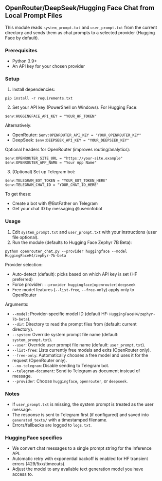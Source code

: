 ## OpenRouter/DeepSeek/Hugging Face Chat from Local Prompt Files

This module reads `system_prompt.txt` and `user_prompt.txt` from the current directory and sends them as chat prompts to a selected provider (Hugging Face by default).

### Prerequisites
- Python 3.9+
- An API key for your chosen provider

### Setup
1. Install dependencies:

```
pip install -r requirements.txt
```

2. Set your API key (PowerShell on Windows). For Hugging Face:
```
$env:HUGGINGFACE_API_KEY = "YOUR_HF_TOKEN"
```
Alternatively:
- OpenRouter: `$env:OPENROUTER_API_KEY = "YOUR_OPENROUTER_KEY"`
- DeepSeek: `$env:DEEPSEEK_API_KEY = "YOUR_DEEPSEEK_KEY"`

Optional headers for OpenRouter (improves routing/analytics):
```
$env:OPENROUTER_SITE_URL = "https://your-site.example"
$env:OPENROUTER_APP_NAME = "Your App Name"
```

3. (Optional) Set up Telegram bot:
```
$env:TELEGRAM_BOT_TOKEN = "YOUR_BOT_TOKEN_HERE"
$env:TELEGRAM_CHAT_ID = "YOUR_CHAT_ID_HERE"
```

To get these:
- Create a bot with @BotFather on Telegram
- Get your chat ID by messaging @userinfobot

### Usage
1. Edit `system_prompt.txt` and `user_prompt.txt` with your instructions (user file optional).
2. Run the module (defaults to Hugging Face Zephyr 7B Beta):
```
python openrouter_chat.py --provider huggingface --model HuggingFaceH4/zephyr-7b-beta
```

Provider selection:
- Auto-detect (default): picks based on which API key is set (HF preferred)
- Force provider: `--provider huggingface|openrouter|deepseek`
- Free model features (`--list-free`, `--free-only`) apply only to OpenRouter

Arguments:
- `--model`: Provider-specific model ID (default HF: `HuggingFaceH4/zephyr-7b-beta`).
- `--dir`: Directory to read the prompt files from (default: current directory).
- `--system`: Override system prompt file name (default: `system_prompt.txt`).
- `--user`: Override user prompt file name (default: `user_prompt.txt`).
- `--list-free`: Lists currently free models and exits (OpenRouter only).
- `--free-only`: Automatically chooses a free model and uses it for the request (OpenRouter only).
- `--no-telegram`: Disable sending to Telegram bot.
- `--telegram-document`: Send to Telegram as document instead of message.
- `--provider`: Choose `huggingface`, `openrouter`, or `deepseek`.

### Notes
- If `user_prompt.txt` is missing, the system prompt is treated as the user message.
- The response is sent to Telegram first (if configured) and saved into `generated_texts/` with a timestamped filename.
- Errors/fallbacks are logged to `logs.txt`.

### Hugging Face specifics
- We convert chat messages to a single prompt string for the Inference API.
- Automatic retry with exponential backoff is enabled for HF transient errors (429/5xx/timeouts).
- Adjust the model to any available text generation model you have access to.